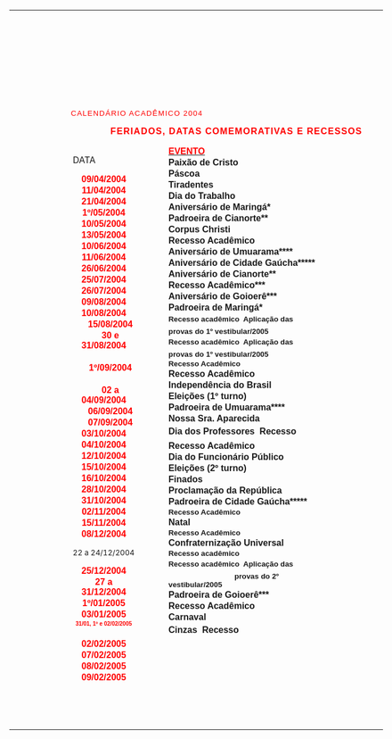 <body lang=PT-BR style='tab-interval:35.4pt'>

<div class=Section1>

<table border=0 cellspacing=0 cellpadding=0 align=left width=671
 style='width:503.2pt;border-collapse:collapse;mso-table-lspace:7.05pt;
 mso-table-rspace:7.05pt;mso-table-anchor-vertical:paragraph;mso-table-anchor-horizontal:
 margin;mso-table-left:center;mso-table-top:27.05pt;mso-padding-alt:0cm 3.5pt 0cm 3.5pt'>
 <tr style='height:78.0pt'>
  <td width=671 colspan=5 valign=top style='width:503.2pt;padding:0cm 3.5pt 0cm 3.5pt;
  height:78.0pt'>
  <p class=MsoTitle><span style='font-size:6.0pt;mso-bidi-font-size:10.0pt;
  font-family:Arial;mso-bidi-font-family:"Times New Roman";color:red;
  letter-spacing:1.0pt'><![if !supportEmptyParas]>&nbsp;<![endif]><o:p></o:p></span></p>
  <p class=MsoTitle><span style='font-size:12.0pt;mso-bidi-font-size:10.0pt;
  font-family:Arial;mso-bidi-font-family:"Times New Roman";color:red;
  letter-spacing:1.0pt'><![if !supportEmptyParas]>&nbsp;<![endif]><o:p></o:p></span></p>
  <p class=MsoTitle><span style='font-size:12.0pt;mso-bidi-font-size:10.0pt;
  font-family:Arial;mso-bidi-font-family:"Times New Roman";color:red;
  letter-spacing:1.0pt'><![if !supportEmptyParas]>&nbsp;<![endif]><o:p></o:p></span></p>
  <p class=MsoTitle><span style='font-size:12.0pt;mso-bidi-font-size:10.0pt;
  font-family:Arial;mso-bidi-font-family:"Times New Roman";color:red;
  letter-spacing:1.0pt'><![if !supportEmptyParas]>&nbsp;<![endif]><o:p></o:p></span></p>
  <p class=MsoTitle><span style='font-size:12.0pt;mso-bidi-font-size:10.0pt;
  font-family:Arial;mso-bidi-font-family:"Times New Roman";color:red;
  letter-spacing:1.0pt'><![if !supportEmptyParas]>&nbsp;<![endif]><o:p></o:p></span></p>
  <p class=MsoTitle><span style='font-size:10.0pt;font-family:Arial;mso-bidi-font-family:
  "Times New Roman";color:red;letter-spacing:1.0pt'><span style="mso-spacerun:
  yes">                     </span>CALENDÁRIO ACADÊMICO 2004 <o:p></o:p></span></p>
  <p class=MsoNormal align=center style='text-align:center;mso-element:frame;
  mso-element-frame-hspace:7.05pt;mso-element-wrap:no-wrap-beside;mso-element-anchor-vertical:
  paragraph;mso-element-anchor-horizontal:margin;mso-element-left:center;
  mso-element-top:27.05pt;mso-height-rule:exactly'><b style='mso-bidi-font-weight:
  normal'><span style='font-family:Arial;mso-bidi-font-family:"Times New Roman";
  color:red;letter-spacing:1.0pt'><span style="mso-spacerun:
  yes">                         </span>FERIADOS, DATAS COMEMORATIVAS E RECESSOS</span></b><b
  style='mso-bidi-font-weight:normal'><span style='font-size:12.0pt;mso-bidi-font-size:
  10.0pt;font-family:Arial;mso-bidi-font-family:"Times New Roman"'><o:p></o:p></span></b></p>
  </td>
 </tr>
 <tr style='height:24.0cm'>
  <td width=111 valign=top style='width:83.6pt;padding:0cm 3.5pt 0cm 3.5pt;
  height:24.0cm'>
  <p class=MsoNormal align=center style='text-align:center;mso-element:frame;
  mso-element-frame-hspace:7.05pt;mso-element-wrap:no-wrap-beside;mso-element-anchor-vertical:
  paragraph;mso-element-anchor-horizontal:margin;mso-element-left:center;
  mso-element-top:27.05pt;mso-height-rule:exactly'><![if !supportEmptyParas]>&nbsp;<![endif]><b
  style='mso-bidi-font-weight:normal'><span style='font-family:Arial;
  mso-bidi-font-family:"Times New Roman"'><o:p></o:p></span></b></p>
  </td>
  <td width=112 valign=top style='width:83.9pt;padding:0cm 3.5pt 0cm 3.5pt;
  height:24.0cm'>
  <p class=MsoSubtitle style='mso-element:frame;mso-element-frame-hspace:7.05pt;
  mso-element-wrap:no-wrap-beside;mso-element-anchor-vertical:paragraph;
  mso-element-anchor-horizontal:margin;mso-element-left:center;mso-element-top:
  27.05pt;mso-height-rule:exactly'>DATA</p>
  <p class=MsoNormal align=center style='margin-top:1.5pt;margin-right:0cm;
  margin-bottom:1.5pt;margin-left:0cm;text-align:center;mso-element:frame;
  mso-element-frame-hspace:7.05pt;mso-element-wrap:no-wrap-beside;mso-element-anchor-vertical:
  paragraph;mso-element-anchor-horizontal:margin;mso-element-left:center;
  mso-element-top:27.05pt;mso-height-rule:exactly'><b style='mso-bidi-font-weight:
  normal'><span style='font-size:12.0pt;mso-bidi-font-size:10.0pt;font-family:
  Arial;mso-bidi-font-family:"Times New Roman";color:red'>09/04/2004<o:p></o:p></span></b></p>
  <p class=MsoNormal align=center style='margin-top:1.5pt;margin-right:0cm;
  margin-bottom:1.5pt;margin-left:0cm;text-align:center;mso-element:frame;
  mso-element-frame-hspace:7.05pt;mso-element-wrap:no-wrap-beside;mso-element-anchor-vertical:
  paragraph;mso-element-anchor-horizontal:margin;mso-element-left:center;
  mso-element-top:27.05pt;mso-height-rule:exactly'><b style='mso-bidi-font-weight:
  normal'><span style='font-size:12.0pt;mso-bidi-font-size:10.0pt;font-family:
  Arial;mso-bidi-font-family:"Times New Roman";color:red'>11/04/2004<o:p></o:p></span></b></p>
  <p class=MsoNormal align=center style='margin-top:1.5pt;margin-right:0cm;
  margin-bottom:1.5pt;margin-left:0cm;text-align:center;mso-element:frame;
  mso-element-frame-hspace:7.05pt;mso-element-wrap:no-wrap-beside;mso-element-anchor-vertical:
  paragraph;mso-element-anchor-horizontal:margin;mso-element-left:center;
  mso-element-top:27.05pt;mso-height-rule:exactly'><b style='mso-bidi-font-weight:
  normal'><span style='font-size:12.0pt;mso-bidi-font-size:10.0pt;font-family:
  Arial;mso-bidi-font-family:"Times New Roman";color:red'>21/04/2004<o:p></o:p></span></b></p>
  <p class=MsoNormal align=center style='margin-top:1.5pt;margin-right:0cm;
  margin-bottom:1.5pt;margin-left:0cm;text-align:center;mso-element:frame;
  mso-element-frame-hspace:7.05pt;mso-element-wrap:no-wrap-beside;mso-element-anchor-vertical:
  paragraph;mso-element-anchor-horizontal:margin;mso-element-left:center;
  mso-element-top:27.05pt;mso-height-rule:exactly'><b style='mso-bidi-font-weight:
  normal'><span style='font-size:12.0pt;mso-bidi-font-size:10.0pt;font-family:
  Arial;mso-bidi-font-family:"Times New Roman";color:red'>1º/05/2004<o:p></o:p></span></b></p>
  <p class=MsoNormal align=center style='margin-top:1.5pt;margin-right:0cm;
  margin-bottom:1.5pt;margin-left:0cm;text-align:center;mso-element:frame;
  mso-element-frame-hspace:7.05pt;mso-element-wrap:no-wrap-beside;mso-element-anchor-vertical:
  paragraph;mso-element-anchor-horizontal:margin;mso-element-left:center;
  mso-element-top:27.05pt;mso-height-rule:exactly'><b style='mso-bidi-font-weight:
  normal'><span style='font-size:12.0pt;mso-bidi-font-size:10.0pt;font-family:
  Arial;mso-bidi-font-family:"Times New Roman";color:red'>10/05/2004<o:p></o:p></span></b></p>
  <p class=MsoNormal align=center style='margin-top:1.5pt;margin-right:0cm;
  margin-bottom:1.5pt;margin-left:0cm;text-align:center;mso-element:frame;
  mso-element-frame-hspace:7.05pt;mso-element-wrap:no-wrap-beside;mso-element-anchor-vertical:
  paragraph;mso-element-anchor-horizontal:margin;mso-element-left:center;
  mso-element-top:27.05pt;mso-height-rule:exactly'><b style='mso-bidi-font-weight:
  normal'><span style='font-size:12.0pt;mso-bidi-font-size:10.0pt;font-family:
  Arial;mso-bidi-font-family:"Times New Roman";color:red'>13/05/2004<o:p></o:p></span></b></p>
  <p class=MsoNormal align=center style='margin-top:1.5pt;margin-right:0cm;
  margin-bottom:1.5pt;margin-left:0cm;text-align:center;mso-element:frame;
  mso-element-frame-hspace:7.05pt;mso-element-wrap:no-wrap-beside;mso-element-anchor-vertical:
  paragraph;mso-element-anchor-horizontal:margin;mso-element-left:center;
  mso-element-top:27.05pt;mso-height-rule:exactly'><b style='mso-bidi-font-weight:
  normal'><span style='font-size:12.0pt;mso-bidi-font-size:10.0pt;font-family:
  Arial;mso-bidi-font-family:"Times New Roman";color:red'>10/06/2004<o:p></o:p></span></b></p>
  <p class=MsoNormal align=center style='margin-top:1.5pt;margin-right:0cm;
  margin-bottom:1.5pt;margin-left:0cm;text-align:center;mso-element:frame;
  mso-element-frame-hspace:7.05pt;mso-element-wrap:no-wrap-beside;mso-element-anchor-vertical:
  paragraph;mso-element-anchor-horizontal:margin;mso-element-left:center;
  mso-element-top:27.05pt;mso-height-rule:exactly'><b style='mso-bidi-font-weight:
  normal'><span style='font-size:12.0pt;mso-bidi-font-size:10.0pt;font-family:
  Arial;mso-bidi-font-family:"Times New Roman";color:red'>11/06/2004<o:p></o:p></span></b></p>
  <p class=MsoNormal align=center style='margin-top:1.5pt;margin-right:0cm;
  margin-bottom:1.5pt;margin-left:0cm;text-align:center;mso-element:frame;
  mso-element-frame-hspace:7.05pt;mso-element-wrap:no-wrap-beside;mso-element-anchor-vertical:
  paragraph;mso-element-anchor-horizontal:margin;mso-element-left:center;
  mso-element-top:27.05pt;mso-height-rule:exactly'><b style='mso-bidi-font-weight:
  normal'><span style='font-size:12.0pt;mso-bidi-font-size:10.0pt;font-family:
  Arial;mso-bidi-font-family:"Times New Roman";color:red'>26/06/2004<o:p></o:p></span></b></p>
  <p class=MsoNormal align=center style='margin-top:1.5pt;margin-right:0cm;
  margin-bottom:1.5pt;margin-left:0cm;text-align:center;mso-element:frame;
  mso-element-frame-hspace:7.05pt;mso-element-wrap:no-wrap-beside;mso-element-anchor-vertical:
  paragraph;mso-element-anchor-horizontal:margin;mso-element-left:center;
  mso-element-top:27.05pt;mso-height-rule:exactly'><b style='mso-bidi-font-weight:
  normal'><span style='font-size:12.0pt;mso-bidi-font-size:10.0pt;font-family:
  Arial;mso-bidi-font-family:"Times New Roman";color:red'>25/07/2004<o:p></o:p></span></b></p>
  <p class=MsoNormal align=center style='margin-top:1.5pt;margin-right:0cm;
  margin-bottom:1.5pt;margin-left:0cm;text-align:center;mso-element:frame;
  mso-element-frame-hspace:7.05pt;mso-element-wrap:no-wrap-beside;mso-element-anchor-vertical:
  paragraph;mso-element-anchor-horizontal:margin;mso-element-left:center;
  mso-element-top:27.05pt;mso-height-rule:exactly'><b style='mso-bidi-font-weight:
  normal'><span style='font-size:12.0pt;mso-bidi-font-size:10.0pt;font-family:
  Arial;mso-bidi-font-family:"Times New Roman";color:red'>26/07/2004<o:p></o:p></span></b></p>
  <p class=MsoNormal align=center style='margin-top:1.5pt;margin-right:0cm;
  margin-bottom:1.5pt;margin-left:0cm;text-align:center;mso-element:frame;
  mso-element-frame-hspace:7.05pt;mso-element-wrap:no-wrap-beside;mso-element-anchor-vertical:
  paragraph;mso-element-anchor-horizontal:margin;mso-element-left:center;
  mso-element-top:27.05pt;mso-height-rule:exactly'><b style='mso-bidi-font-weight:
  normal'><span style='font-size:12.0pt;mso-bidi-font-size:10.0pt;font-family:
  Arial;mso-bidi-font-family:"Times New Roman";color:red'>09/08/2004<o:p></o:p></span></b></p>
  <p class=MsoNormal align=center style='margin-top:1.5pt;margin-right:0cm;
  margin-bottom:1.5pt;margin-left:0cm;text-align:center;mso-element:frame;
  mso-element-frame-hspace:7.05pt;mso-element-wrap:no-wrap-beside;mso-element-anchor-vertical:
  paragraph;mso-element-anchor-horizontal:margin;mso-element-left:center;
  mso-element-top:27.05pt;mso-height-rule:exactly'><b style='mso-bidi-font-weight:
  normal'><span style='font-size:12.0pt;mso-bidi-font-size:10.0pt;font-family:
  Arial;mso-bidi-font-family:"Times New Roman";color:red'>10/08/2004<o:p></o:p></span></b></p>
  <p class=MsoNormal align=center style='margin-top:1.5pt;margin-right:0cm;
  margin-bottom:1.5pt;margin-left:0cm;text-align:center;text-indent:17.7pt;
  mso-element:frame;mso-element-frame-hspace:7.05pt;mso-element-wrap:no-wrap-beside;
  mso-element-anchor-vertical:paragraph;mso-element-anchor-horizontal:margin;
  mso-element-left:center;mso-element-top:27.05pt;mso-height-rule:exactly'><b
  style='mso-bidi-font-weight:normal'><span style='font-size:12.0pt;mso-bidi-font-size:
  10.0pt;font-family:Arial;mso-bidi-font-family:"Times New Roman";color:red'>15/08/2004<o:p></o:p></span></b></p>
  <p class=MsoNormal align=center style='margin-top:1.5pt;margin-right:0cm;
  margin-bottom:1.5pt;margin-left:0cm;text-align:center;text-indent:17.7pt;
  mso-element:frame;mso-element-frame-hspace:7.05pt;mso-element-wrap:no-wrap-beside;
  mso-element-anchor-vertical:paragraph;mso-element-anchor-horizontal:margin;
  mso-element-left:center;mso-element-top:27.05pt;mso-height-rule:exactly'><b
  style='mso-bidi-font-weight:normal'><span style='font-family:Arial;
  mso-bidi-font-family:"Times New Roman";color:red'>30 e 31/08/2004<o:p></o:p></span></b></p>
  <p class=MsoNormal align=center style='margin-top:1.5pt;margin-right:0cm;
  margin-bottom:1.5pt;margin-left:0cm;text-align:center;text-indent:17.7pt;
  mso-element:frame;mso-element-frame-hspace:7.05pt;mso-element-wrap:no-wrap-beside;
  mso-element-anchor-vertical:paragraph;mso-element-anchor-horizontal:margin;
  mso-element-left:center;mso-element-top:27.05pt;mso-height-rule:exactly'><b
  style='mso-bidi-font-weight:normal'><span style='font-family:Arial;
  mso-bidi-font-family:"Times New Roman";color:red'><![if !supportEmptyParas]>&nbsp;<![endif]><o:p></o:p></span></b></p>
  <p class=MsoNormal align=center style='margin-top:1.5pt;margin-right:0cm;
  margin-bottom:1.5pt;margin-left:0cm;text-align:center;text-indent:17.7pt;
  mso-element:frame;mso-element-frame-hspace:7.05pt;mso-element-wrap:no-wrap-beside;
  mso-element-anchor-vertical:paragraph;mso-element-anchor-horizontal:margin;
  mso-element-left:center;mso-element-top:27.05pt;mso-height-rule:exactly'><b
  style='mso-bidi-font-weight:normal'><span style='font-family:Arial;
  mso-bidi-font-family:"Times New Roman";color:red'>1º/09/2004<o:p></o:p></span></b></p>
  <p class=MsoNormal align=center style='margin-top:1.5pt;margin-right:0cm;
  margin-bottom:1.5pt;margin-left:0cm;text-align:center;text-indent:17.7pt;
  mso-element:frame;mso-element-frame-hspace:7.05pt;mso-element-wrap:no-wrap-beside;
  mso-element-anchor-vertical:paragraph;mso-element-anchor-horizontal:margin;
  mso-element-left:center;mso-element-top:27.05pt;mso-height-rule:exactly'><b
  style='mso-bidi-font-weight:normal'><span style='font-size:12.0pt;mso-bidi-font-size:
  10.0pt;font-family:Arial;mso-bidi-font-family:"Times New Roman";color:red'><![if !supportEmptyParas]>&nbsp;<![endif]><o:p></o:p></span></b></p>
  <p class=MsoNormal align=center style='margin-top:1.5pt;margin-right:0cm;
  margin-bottom:1.5pt;margin-left:0cm;text-align:center;text-indent:17.7pt;
  mso-element:frame;mso-element-frame-hspace:7.05pt;mso-element-wrap:no-wrap-beside;
  mso-element-anchor-vertical:paragraph;mso-element-anchor-horizontal:margin;
  mso-element-left:center;mso-element-top:27.05pt;mso-height-rule:exactly'><b
  style='mso-bidi-font-weight:normal'><span style='font-family:Arial;
  mso-bidi-font-family:"Times New Roman";color:red'>02 a 04/09/2004<o:p></o:p></span></b></p>
  <p class=MsoNormal align=center style='margin-top:1.5pt;margin-right:0cm;
  margin-bottom:1.5pt;margin-left:0cm;text-align:center;text-indent:17.7pt;
  mso-element:frame;mso-element-frame-hspace:7.05pt;mso-element-wrap:no-wrap-beside;
  mso-element-anchor-vertical:paragraph;mso-element-anchor-horizontal:margin;
  mso-element-left:center;mso-element-top:27.05pt;mso-height-rule:exactly'><b
  style='mso-bidi-font-weight:normal'><span style='font-size:12.0pt;mso-bidi-font-size:
  10.0pt;font-family:Arial;mso-bidi-font-family:"Times New Roman";color:red'>06/09/2004<o:p></o:p></span></b></p>
  <p class=MsoNormal align=center style='margin-top:1.5pt;margin-right:0cm;
  margin-bottom:1.5pt;margin-left:0cm;text-align:center;text-indent:17.7pt;
  mso-element:frame;mso-element-frame-hspace:7.05pt;mso-element-wrap:no-wrap-beside;
  mso-element-anchor-vertical:paragraph;mso-element-anchor-horizontal:margin;
  mso-element-left:center;mso-element-top:27.05pt;mso-height-rule:exactly'><b
  style='mso-bidi-font-weight:normal'><span style='font-size:12.0pt;mso-bidi-font-size:
  10.0pt;font-family:Arial;mso-bidi-font-family:"Times New Roman";color:red'>07/09/2004<o:p></o:p></span></b></p>
  <p class=MsoNormal align=center style='margin-top:1.5pt;margin-right:0cm;
  margin-bottom:1.5pt;margin-left:0cm;text-align:center;mso-element:frame;
  mso-element-frame-hspace:7.05pt;mso-element-wrap:no-wrap-beside;mso-element-anchor-vertical:
  paragraph;mso-element-anchor-horizontal:margin;mso-element-left:center;
  mso-element-top:27.05pt;mso-height-rule:exactly'><b style='mso-bidi-font-weight:
  normal'><span style='font-size:12.0pt;mso-bidi-font-size:10.0pt;font-family:
  Arial;mso-bidi-font-family:"Times New Roman";color:red'>03/10/2004<o:p></o:p></span></b></p>
  <p class=MsoNormal align=center style='margin-top:1.5pt;margin-right:0cm;
  margin-bottom:1.5pt;margin-left:0cm;text-align:center;mso-element:frame;
  mso-element-frame-hspace:7.05pt;mso-element-wrap:no-wrap-beside;mso-element-anchor-vertical:
  paragraph;mso-element-anchor-horizontal:margin;mso-element-left:center;
  mso-element-top:27.05pt;mso-height-rule:exactly'><b style='mso-bidi-font-weight:
  normal'><span style='font-size:12.0pt;mso-bidi-font-size:10.0pt;font-family:
  Arial;mso-bidi-font-family:"Times New Roman";color:red'>04/10/2004<o:p></o:p></span></b></p>
  <p class=MsoNormal align=center style='margin-top:1.5pt;margin-right:0cm;
  margin-bottom:1.5pt;margin-left:0cm;text-align:center;mso-element:frame;
  mso-element-frame-hspace:7.05pt;mso-element-wrap:no-wrap-beside;mso-element-anchor-vertical:
  paragraph;mso-element-anchor-horizontal:margin;mso-element-left:center;
  mso-element-top:27.05pt;mso-height-rule:exactly'><b style='mso-bidi-font-weight:
  normal'><span style='font-size:12.0pt;mso-bidi-font-size:10.0pt;font-family:
  Arial;mso-bidi-font-family:"Times New Roman";color:red'>12/10/2004<o:p></o:p></span></b></p>
  <p class=MsoNormal align=center style='margin-top:1.5pt;margin-right:0cm;
  margin-bottom:1.5pt;margin-left:0cm;text-align:center;mso-element:frame;
  mso-element-frame-hspace:7.05pt;mso-element-wrap:no-wrap-beside;mso-element-anchor-vertical:
  paragraph;mso-element-anchor-horizontal:margin;mso-element-left:center;
  mso-element-top:27.05pt;mso-height-rule:exactly'><b style='mso-bidi-font-weight:
  normal'><span style='font-size:12.0pt;mso-bidi-font-size:10.0pt;font-family:
  Arial;mso-bidi-font-family:"Times New Roman";color:red'>15/10/2004<o:p></o:p></span></b></p>
  <p class=MsoNormal align=center style='margin-top:1.5pt;margin-right:0cm;
  margin-bottom:1.5pt;margin-left:0cm;text-align:center;mso-element:frame;
  mso-element-frame-hspace:7.05pt;mso-element-wrap:no-wrap-beside;mso-element-anchor-vertical:
  paragraph;mso-element-anchor-horizontal:margin;mso-element-left:center;
  mso-element-top:27.05pt;mso-height-rule:exactly'><b style='mso-bidi-font-weight:
  normal'><span style='font-size:12.0pt;mso-bidi-font-size:10.0pt;font-family:
  Arial;mso-bidi-font-family:"Times New Roman";color:red'>16/10/2004<o:p></o:p></span></b></p>
  <p class=MsoNormal align=center style='margin-top:1.5pt;margin-right:0cm;
  margin-bottom:1.5pt;margin-left:0cm;text-align:center;mso-element:frame;
  mso-element-frame-hspace:7.05pt;mso-element-wrap:no-wrap-beside;mso-element-anchor-vertical:
  paragraph;mso-element-anchor-horizontal:margin;mso-element-left:center;
  mso-element-top:27.05pt;mso-height-rule:exactly'><b style='mso-bidi-font-weight:
  normal'><span style='font-size:12.0pt;mso-bidi-font-size:10.0pt;font-family:
  Arial;mso-bidi-font-family:"Times New Roman";color:red'>28/10/2004<o:p></o:p></span></b></p>
  <p class=MsoNormal align=center style='margin-top:1.5pt;margin-right:0cm;
  margin-bottom:1.5pt;margin-left:0cm;text-align:center;mso-element:frame;
  mso-element-frame-hspace:7.05pt;mso-element-wrap:no-wrap-beside;mso-element-anchor-vertical:
  paragraph;mso-element-anchor-horizontal:margin;mso-element-left:center;
  mso-element-top:27.05pt;mso-height-rule:exactly'><b style='mso-bidi-font-weight:
  normal'><span style='font-size:12.0pt;mso-bidi-font-size:10.0pt;font-family:
  Arial;mso-bidi-font-family:"Times New Roman";color:red'>31/10/2004<o:p></o:p></span></b></p>
  <p class=MsoNormal align=center style='margin-top:1.5pt;margin-right:0cm;
  margin-bottom:1.5pt;margin-left:0cm;text-align:center;mso-element:frame;
  mso-element-frame-hspace:7.05pt;mso-element-wrap:no-wrap-beside;mso-element-anchor-vertical:
  paragraph;mso-element-anchor-horizontal:margin;mso-element-left:center;
  mso-element-top:27.05pt;mso-height-rule:exactly'><b style='mso-bidi-font-weight:
  normal'><span style='font-size:12.0pt;mso-bidi-font-size:10.0pt;font-family:
  Arial;mso-bidi-font-family:"Times New Roman";color:red'>02/11/2004<o:p></o:p></span></b></p>
  <p class=MsoNormal align=center style='margin-top:1.5pt;margin-right:0cm;
  margin-bottom:1.5pt;margin-left:0cm;text-align:center;mso-element:frame;
  mso-element-frame-hspace:7.05pt;mso-element-wrap:no-wrap-beside;mso-element-anchor-vertical:
  paragraph;mso-element-anchor-horizontal:margin;mso-element-left:center;
  mso-element-top:27.05pt;mso-height-rule:exactly'><b style='mso-bidi-font-weight:
  normal'><span style='font-size:12.0pt;mso-bidi-font-size:10.0pt;font-family:
  Arial;mso-bidi-font-family:"Times New Roman";color:red'>15/11/2004<o:p></o:p></span></b></p>
  <p class=MsoNormal align=center style='margin-top:1.5pt;margin-right:0cm;
  margin-bottom:1.5pt;margin-left:0cm;text-align:center;mso-element:frame;
  mso-element-frame-hspace:7.05pt;mso-element-wrap:no-wrap-beside;mso-element-anchor-vertical:
  paragraph;mso-element-anchor-horizontal:margin;mso-element-left:center;
  mso-element-top:27.05pt;mso-height-rule:exactly'><b style='mso-bidi-font-weight:
  normal'><span style='font-size:12.0pt;mso-bidi-font-size:10.0pt;font-family:
  Arial;mso-bidi-font-family:"Times New Roman";color:red'>08/12/2004<o:p></o:p></span></b></p>
  <p class=MsoBodyText style='mso-element:frame;mso-element-frame-hspace:7.05pt;
  mso-element-wrap:no-wrap-beside;mso-element-anchor-vertical:paragraph;
  mso-element-anchor-horizontal:margin;mso-element-left:center;mso-element-top:
  27.05pt;mso-height-rule:exactly'><span style='font-size:10.0pt'>22 a
  24/12/2004<o:p></o:p></span></p>
  <p class=MsoNormal align=center style='margin-top:1.5pt;margin-right:0cm;
  margin-bottom:1.5pt;margin-left:0cm;text-align:center;mso-element:frame;
  mso-element-frame-hspace:7.05pt;mso-element-wrap:no-wrap-beside;mso-element-anchor-vertical:
  paragraph;mso-element-anchor-horizontal:margin;mso-element-left:center;
  mso-element-top:27.05pt;mso-height-rule:exactly'><b style='mso-bidi-font-weight:
  normal'><span style='font-size:12.0pt;mso-bidi-font-size:10.0pt;font-family:
  Arial;mso-bidi-font-family:"Times New Roman";color:red'>25/12/2004<o:p></o:p></span></b></p>
  <p class=MsoNormal align=center style='margin-top:1.5pt;margin-right:0cm;
  margin-bottom:1.5pt;margin-left:0cm;text-align:center;mso-element:frame;
  mso-element-frame-hspace:7.05pt;mso-element-wrap:no-wrap-beside;mso-element-anchor-vertical:
  paragraph;mso-element-anchor-horizontal:margin;mso-element-left:center;
  mso-element-top:27.05pt;mso-height-rule:exactly'><b style='mso-bidi-font-weight:
  normal'><span style='font-family:Arial;mso-bidi-font-family:"Times New Roman";
  color:red'>27 a 31/12/2004<o:p></o:p></span></b></p>
  <p class=MsoNormal align=center style='margin-top:1.5pt;margin-right:0cm;
  margin-bottom:1.5pt;margin-left:0cm;text-align:center;mso-element:frame;
  mso-element-frame-hspace:7.05pt;mso-element-wrap:no-wrap-beside;mso-element-anchor-vertical:
  paragraph;mso-element-anchor-horizontal:margin;mso-element-left:center;
  mso-element-top:27.05pt;mso-height-rule:exactly'><b style='mso-bidi-font-weight:
  normal'><span style='font-size:12.0pt;mso-bidi-font-size:10.0pt;font-family:
  Arial;mso-bidi-font-family:"Times New Roman";color:red'>1º/01/2005<o:p></o:p></span></b></p>
  <p class=MsoNormal align=center style='margin-top:1.5pt;margin-right:0cm;
  margin-bottom:1.5pt;margin-left:0cm;text-align:center;mso-element:frame;
  mso-element-frame-hspace:7.05pt;mso-element-wrap:no-wrap-beside;mso-element-anchor-vertical:
  paragraph;mso-element-anchor-horizontal:margin;mso-element-left:center;
  mso-element-top:27.05pt;mso-height-rule:exactly'><b style='mso-bidi-font-weight:
  normal'><span style='font-size:12.0pt;mso-bidi-font-size:10.0pt;font-family:
  Arial;mso-bidi-font-family:"Times New Roman";color:red'>03/01/2005<o:p></o:p></span></b></p>
  <p class=MsoNormal align=center style='margin-top:1.5pt;margin-right:0cm;
  margin-bottom:1.5pt;margin-left:0cm;text-align:center;mso-element:frame;
  mso-element-frame-hspace:7.05pt;mso-element-wrap:no-wrap-beside;mso-element-anchor-vertical:
  paragraph;mso-element-anchor-horizontal:margin;mso-element-left:center;
  mso-element-top:27.05pt;mso-height-rule:exactly'><b style='mso-bidi-font-weight:
  normal'><span style='font-size:7.5pt;mso-bidi-font-size:10.0pt;font-family:
  Arial;mso-bidi-font-family:"Times New Roman";color:red'>31/01, 1º e
  02/02/2005<o:p></o:p></span></b></p>
  <p class=MsoNormal align=center style='margin-top:1.5pt;margin-right:0cm;
  margin-bottom:1.5pt;margin-left:0cm;text-align:center;mso-element:frame;
  mso-element-frame-hspace:7.05pt;mso-element-wrap:no-wrap-beside;mso-element-anchor-vertical:
  paragraph;mso-element-anchor-horizontal:margin;mso-element-left:center;
  mso-element-top:27.05pt;mso-height-rule:exactly'><b style='mso-bidi-font-weight:
  normal'><span style='font-size:12.0pt;mso-bidi-font-size:10.0pt;font-family:
  Arial;mso-bidi-font-family:"Times New Roman";color:red'><![if !supportEmptyParas]>&nbsp;<![endif]><o:p></o:p></span></b></p>
  <p class=MsoNormal align=center style='margin-top:1.5pt;margin-right:0cm;
  margin-bottom:1.5pt;margin-left:0cm;text-align:center;mso-element:frame;
  mso-element-frame-hspace:7.05pt;mso-element-wrap:no-wrap-beside;mso-element-anchor-vertical:
  paragraph;mso-element-anchor-horizontal:margin;mso-element-left:center;
  mso-element-top:27.05pt;mso-height-rule:exactly'><b style='mso-bidi-font-weight:
  normal'><span style='font-size:12.0pt;mso-bidi-font-size:10.0pt;font-family:
  Arial;mso-bidi-font-family:"Times New Roman";color:red'>02/02/2005<o:p></o:p></span></b></p>
  <p class=MsoNormal align=center style='margin-top:1.5pt;margin-right:0cm;
  margin-bottom:1.5pt;margin-left:0cm;text-align:center;mso-element:frame;
  mso-element-frame-hspace:7.05pt;mso-element-wrap:no-wrap-beside;mso-element-anchor-vertical:
  paragraph;mso-element-anchor-horizontal:margin;mso-element-left:center;
  mso-element-top:27.05pt;mso-height-rule:exactly'><b style='mso-bidi-font-weight:
  normal'><span style='font-size:12.0pt;mso-bidi-font-size:10.0pt;font-family:
  Arial;mso-bidi-font-family:"Times New Roman";color:red'>07/02/2005<o:p></o:p></span></b></p>
  <p class=MsoNormal align=center style='margin-top:1.5pt;margin-right:0cm;
  margin-bottom:1.5pt;margin-left:0cm;text-align:center;mso-element:frame;
  mso-element-frame-hspace:7.05pt;mso-element-wrap:no-wrap-beside;mso-element-anchor-vertical:
  paragraph;mso-element-anchor-horizontal:margin;mso-element-left:center;
  mso-element-top:27.05pt;mso-height-rule:exactly'><b style='mso-bidi-font-weight:
  normal'><span style='font-size:12.0pt;mso-bidi-font-size:10.0pt;font-family:
  Arial;mso-bidi-font-family:"Times New Roman";color:red'>08/02/2005<o:p></o:p></span></b></p>
  <p class=MsoNormal align=center style='margin-top:1.5pt;margin-right:0cm;
  margin-bottom:1.5pt;margin-left:0cm;text-align:center;mso-element:frame;
  mso-element-frame-hspace:7.05pt;mso-element-wrap:no-wrap-beside;mso-element-anchor-vertical:
  paragraph;mso-element-anchor-horizontal:margin;mso-element-left:center;
  mso-element-top:27.05pt;mso-height-rule:exactly'><b style='mso-bidi-font-weight:
  normal'><span style='font-size:12.0pt;mso-bidi-font-size:10.0pt;font-family:
  Arial;mso-bidi-font-family:"Times New Roman";color:red'>09/02/2005<o:p></o:p></span></b></p>
  <p class=MsoNormal align=center style='margin-top:1.5pt;margin-right:0cm;
  margin-bottom:1.5pt;margin-left:0cm;text-align:center;mso-element:frame;
  mso-element-frame-hspace:7.05pt;mso-element-wrap:no-wrap-beside;mso-element-anchor-vertical:
  paragraph;mso-element-anchor-horizontal:margin;mso-element-left:center;
  mso-element-top:27.05pt;mso-height-rule:exactly'><b style='mso-bidi-font-weight:
  normal'><span style='font-size:12.0pt;mso-bidi-font-size:10.0pt;font-family:
  Arial;mso-bidi-font-family:"Times New Roman";color:red'><![if !supportEmptyParas]>&nbsp;<![endif]><o:p></o:p></span></b></p>
  <p class=MsoNormal align=center style='margin-top:1.5pt;margin-right:0cm;
  margin-bottom:1.5pt;margin-left:0cm;text-align:center;mso-element:frame;
  mso-element-frame-hspace:7.05pt;mso-element-wrap:no-wrap-beside;mso-element-anchor-vertical:
  paragraph;mso-element-anchor-horizontal:margin;mso-element-left:center;
  mso-element-top:27.05pt;mso-height-rule:exactly'><b style='mso-bidi-font-weight:
  normal'><span style='font-size:12.0pt;mso-bidi-font-size:10.0pt;font-family:
  Arial;mso-bidi-font-family:"Times New Roman";color:red'><![if !supportEmptyParas]>&nbsp;<![endif]><o:p></o:p></span></b></p>
  <p class=MsoNormal align=center style='margin-top:1.5pt;margin-right:0cm;
  margin-bottom:1.5pt;margin-left:0cm;text-align:center;mso-element:frame;
  mso-element-frame-hspace:7.05pt;mso-element-wrap:no-wrap-beside;mso-element-anchor-vertical:
  paragraph;mso-element-anchor-horizontal:margin;mso-element-left:center;
  mso-element-top:27.05pt;mso-height-rule:exactly'><b style='mso-bidi-font-weight:
  normal'><span style='font-size:12.0pt;mso-bidi-font-size:10.0pt;font-family:
  Arial;mso-bidi-font-family:"Times New Roman";color:red'><![if !supportEmptyParas]>&nbsp;<![endif]><o:p></o:p></span></b></p>
  <p class=MsoNormal align=center style='margin-top:1.5pt;margin-right:0cm;
  margin-bottom:1.5pt;margin-left:0cm;text-align:center;mso-element:frame;
  mso-element-frame-hspace:7.05pt;mso-element-wrap:no-wrap-beside;mso-element-anchor-vertical:
  paragraph;mso-element-anchor-horizontal:margin;mso-element-left:center;
  mso-element-top:27.05pt;mso-height-rule:exactly'><![if !supportEmptyParas]>&nbsp;<![endif]><b
  style='mso-bidi-font-weight:normal'><span style='font-size:12.0pt;mso-bidi-font-size:
  10.0pt;font-family:Arial;mso-bidi-font-family:"Times New Roman";color:red'><o:p></o:p></span></b></p>
  </td>
  <td width=47 valign=top style='width:34.9pt;padding:0cm 3.5pt 0cm 3.5pt;
  height:24.0cm'>
  <p class=MsoNormal align=center style='text-align:center;mso-element:frame;
  mso-element-frame-hspace:7.05pt;mso-element-wrap:no-wrap-beside;mso-element-anchor-vertical:
  paragraph;mso-element-anchor-horizontal:margin;mso-element-left:center;
  mso-element-top:27.05pt;mso-height-rule:exactly'><b style='mso-bidi-font-weight:
  normal'><span style='font-family:Arial;mso-bidi-font-family:"Times New Roman"'><![if !supportEmptyParas]>&nbsp;<![endif]><o:p></o:p></span></b></p>
  <p class=MsoNormal align=center style='text-align:center;mso-element:frame;
  mso-element-frame-hspace:7.05pt;mso-element-wrap:no-wrap-beside;mso-element-anchor-vertical:
  paragraph;mso-element-anchor-horizontal:margin;mso-element-left:center;
  mso-element-top:27.05pt;mso-height-rule:exactly'><b style='mso-bidi-font-weight:
  normal'><span style='font-family:Arial;mso-bidi-font-family:"Times New Roman"'><![if !supportEmptyParas]>&nbsp;<![endif]><o:p></o:p></span></b></p>
  <p class=MsoNormal align=center style='text-align:center;mso-element:frame;
  mso-element-frame-hspace:7.05pt;mso-element-wrap:no-wrap-beside;mso-element-anchor-vertical:
  paragraph;mso-element-anchor-horizontal:margin;mso-element-left:center;
  mso-element-top:27.05pt;mso-height-rule:exactly'><![if !supportEmptyParas]>&nbsp;<![endif]><b
  style='mso-bidi-font-weight:normal'><span style='font-family:Arial;
  mso-bidi-font-family:"Times New Roman"'><o:p></o:p></span></b></p>
  </td>
  <td width=308 valign=top style='width:230.75pt;padding:0cm 3.5pt 0cm 3.5pt;
  height:24.0cm'>
  <p class=MsoHeader style='margin-top:1.5pt;margin-right:0cm;margin-bottom:
  1.5pt;margin-left:0cm;tab-stops:35.4pt;mso-element:frame;mso-element-frame-hspace:
  7.05pt;mso-element-wrap:no-wrap-beside;mso-element-anchor-vertical:paragraph;
  mso-element-anchor-horizontal:margin;mso-element-left:center;mso-element-top:
  27.05pt;mso-height-rule:exactly'><b style='mso-bidi-font-weight:normal'><u><span
  style='font-family:Arial;mso-bidi-font-family:"Times New Roman";color:red'>EVENTO<o:p></o:p></span></u></b></p>
  <p class=MsoHeader style='margin-top:1.5pt;margin-right:0cm;margin-bottom:
  1.5pt;margin-left:0cm;tab-stops:35.4pt;mso-element:frame;mso-element-frame-hspace:
  7.05pt;mso-element-wrap:no-wrap-beside;mso-element-anchor-vertical:paragraph;
  mso-element-anchor-horizontal:margin;mso-element-left:center;mso-element-top:
  27.05pt;mso-height-rule:exactly'><b style='mso-bidi-font-weight:normal'><span
  style='font-family:Arial;mso-bidi-font-family:"Times New Roman"'>Paixão de
  Cristo<o:p></o:p></span></b></p>
  <p class=MsoHeader style='margin-top:1.5pt;margin-right:0cm;margin-bottom:
  1.5pt;margin-left:0cm;tab-stops:35.4pt;mso-element:frame;mso-element-frame-hspace:
  7.05pt;mso-element-wrap:no-wrap-beside;mso-element-anchor-vertical:paragraph;
  mso-element-anchor-horizontal:margin;mso-element-left:center;mso-element-top:
  27.05pt;mso-height-rule:exactly'><b style='mso-bidi-font-weight:normal'><span
  style='font-family:Arial;mso-bidi-font-family:"Times New Roman"'>Páscoa<o:p></o:p></span></b></p>
  <p class=MsoHeader style='margin-top:1.5pt;margin-right:0cm;margin-bottom:
  1.5pt;margin-left:0cm;tab-stops:35.4pt;mso-element:frame;mso-element-frame-hspace:
  7.05pt;mso-element-wrap:no-wrap-beside;mso-element-anchor-vertical:paragraph;
  mso-element-anchor-horizontal:margin;mso-element-left:center;mso-element-top:
  27.05pt;mso-height-rule:exactly'><b style='mso-bidi-font-weight:normal'><span
  style='font-family:Arial;mso-bidi-font-family:"Times New Roman"'>Tiradentes<o:p></o:p></span></b></p>
  <p class=MsoHeader style='margin-top:1.5pt;margin-right:0cm;margin-bottom:
  1.5pt;margin-left:0cm;tab-stops:35.4pt;mso-element:frame;mso-element-frame-hspace:
  7.05pt;mso-element-wrap:no-wrap-beside;mso-element-anchor-vertical:paragraph;
  mso-element-anchor-horizontal:margin;mso-element-left:center;mso-element-top:
  27.05pt;mso-height-rule:exactly'><b style='mso-bidi-font-weight:normal'><span
  style='font-family:Arial;mso-bidi-font-family:"Times New Roman"'>Dia do
  Trabalho<o:p></o:p></span></b></p>
  <p class=MsoHeader style='margin-top:1.5pt;margin-right:0cm;margin-bottom:
  1.5pt;margin-left:0cm;tab-stops:35.4pt;mso-element:frame;mso-element-frame-hspace:
  7.05pt;mso-element-wrap:no-wrap-beside;mso-element-anchor-vertical:paragraph;
  mso-element-anchor-horizontal:margin;mso-element-left:center;mso-element-top:
  27.05pt;mso-height-rule:exactly'><b style='mso-bidi-font-weight:normal'><span
  style='font-family:Arial;mso-bidi-font-family:"Times New Roman"'>Aniversário
  de Maringá*<o:p></o:p></span></b></p>
  <p class=MsoHeader style='margin-top:1.5pt;margin-right:0cm;margin-bottom:
  1.5pt;margin-left:0cm;tab-stops:35.4pt;mso-element:frame;mso-element-frame-hspace:
  7.05pt;mso-element-wrap:no-wrap-beside;mso-element-anchor-vertical:paragraph;
  mso-element-anchor-horizontal:margin;mso-element-left:center;mso-element-top:
  27.05pt;mso-height-rule:exactly'><b style='mso-bidi-font-weight:normal'><span
  style='font-family:Arial;mso-bidi-font-family:"Times New Roman"'>Padroeira de
  Cianorte**<o:p></o:p></span></b></p>
  <p class=MsoHeader style='margin-top:1.5pt;margin-right:0cm;margin-bottom:
  1.5pt;margin-left:0cm;tab-stops:35.4pt;mso-element:frame;mso-element-frame-hspace:
  7.05pt;mso-element-wrap:no-wrap-beside;mso-element-anchor-vertical:paragraph;
  mso-element-anchor-horizontal:margin;mso-element-left:center;mso-element-top:
  27.05pt;mso-height-rule:exactly'><b style='mso-bidi-font-weight:normal'><span
  style='font-family:Arial;mso-bidi-font-family:"Times New Roman"'>Corpus
  Christi<o:p></o:p></span></b></p>
  <p class=MsoHeader style='margin-top:1.5pt;margin-right:0cm;margin-bottom:
  1.5pt;margin-left:0cm;tab-stops:35.4pt;mso-element:frame;mso-element-frame-hspace:
  7.05pt;mso-element-wrap:no-wrap-beside;mso-element-anchor-vertical:paragraph;
  mso-element-anchor-horizontal:margin;mso-element-left:center;mso-element-top:
  27.05pt;mso-height-rule:exactly'><b style='mso-bidi-font-weight:normal'><span
  style='font-family:Arial;mso-bidi-font-family:"Times New Roman"'>Recesso
  Acadêmico<o:p></o:p></span></b></p>
  <p class=MsoHeader style='margin-top:1.5pt;margin-right:0cm;margin-bottom:
  1.5pt;margin-left:0cm;tab-stops:35.4pt;mso-element:frame;mso-element-frame-hspace:
  7.05pt;mso-element-wrap:no-wrap-beside;mso-element-anchor-vertical:paragraph;
  mso-element-anchor-horizontal:margin;mso-element-left:center;mso-element-top:
  27.05pt;mso-height-rule:exactly'><b style='mso-bidi-font-weight:normal'><span
  style='font-family:Arial;mso-bidi-font-family:"Times New Roman"'>Aniversário
  de Umuarama****<o:p></o:p></span></b></p>
  <p class=MsoHeader style='margin-top:1.5pt;margin-right:0cm;margin-bottom:
  1.5pt;margin-left:0cm;tab-stops:35.4pt;mso-element:frame;mso-element-frame-hspace:
  7.05pt;mso-element-wrap:no-wrap-beside;mso-element-anchor-vertical:paragraph;
  mso-element-anchor-horizontal:margin;mso-element-left:center;mso-element-top:
  27.05pt;mso-height-rule:exactly'><b style='mso-bidi-font-weight:normal'><span
  style='font-family:Arial;mso-bidi-font-family:"Times New Roman"'>Aniversário
  de Cidade Gaúcha*****<o:p></o:p></span></b></p>
  <p class=MsoHeader style='margin-top:1.5pt;margin-right:0cm;margin-bottom:
  1.5pt;margin-left:0cm;tab-stops:35.4pt;mso-element:frame;mso-element-frame-hspace:
  7.05pt;mso-element-wrap:no-wrap-beside;mso-element-anchor-vertical:paragraph;
  mso-element-anchor-horizontal:margin;mso-element-left:center;mso-element-top:
  27.05pt;mso-height-rule:exactly'><b style='mso-bidi-font-weight:normal'><span
  style='font-family:Arial;mso-bidi-font-family:"Times New Roman"'>Aniversário
  de Cianorte**<o:p></o:p></span></b></p>
  <p class=MsoHeader style='margin-top:1.5pt;margin-right:0cm;margin-bottom:
  1.5pt;margin-left:0cm;tab-stops:35.4pt;mso-element:frame;mso-element-frame-hspace:
  7.05pt;mso-element-wrap:no-wrap-beside;mso-element-anchor-vertical:paragraph;
  mso-element-anchor-horizontal:margin;mso-element-left:center;mso-element-top:
  27.05pt;mso-height-rule:exactly'><b style='mso-bidi-font-weight:normal'><span
  style='font-family:Arial;mso-bidi-font-family:"Times New Roman"'>Recesso
  Acadêmico***<o:p></o:p></span></b></p>
  <p class=MsoHeader style='margin-top:1.5pt;margin-right:0cm;margin-bottom:
  1.5pt;margin-left:0cm;tab-stops:35.4pt;mso-element:frame;mso-element-frame-hspace:
  7.05pt;mso-element-wrap:no-wrap-beside;mso-element-anchor-vertical:paragraph;
  mso-element-anchor-horizontal:margin;mso-element-left:center;mso-element-top:
  27.05pt;mso-height-rule:exactly'><b style='mso-bidi-font-weight:normal'><span
  style='font-family:Arial;mso-bidi-font-family:"Times New Roman"'>Aniversário
  de Goioerê***<o:p></o:p></span></b></p>
  <p class=MsoHeader style='margin-top:1.5pt;margin-right:0cm;margin-bottom:
  1.5pt;margin-left:0cm;tab-stops:35.4pt;mso-element:frame;mso-element-frame-hspace:
  7.05pt;mso-element-wrap:no-wrap-beside;mso-element-anchor-vertical:paragraph;
  mso-element-anchor-horizontal:margin;mso-element-left:center;mso-element-top:
  27.05pt;mso-height-rule:exactly'><b style='mso-bidi-font-weight:normal'><span
  style='font-family:Arial;mso-bidi-font-family:"Times New Roman"'>Padroeira de
  Maringá*<o:p></o:p></span></b></p>
  <p class=MsoHeader style='margin-top:1.5pt;margin-right:0cm;margin-bottom:
  1.5pt;margin-left:0cm;tab-stops:35.4pt;mso-element:frame;mso-element-frame-hspace:
  7.05pt;mso-element-wrap:no-wrap-beside;mso-element-anchor-vertical:paragraph;
  mso-element-anchor-horizontal:margin;mso-element-left:center;mso-element-top:
  27.05pt;mso-height-rule:exactly'><b style='mso-bidi-font-weight:normal'><span
  style='font-size:10.0pt;font-family:Arial;mso-bidi-font-family:"Times New Roman"'>Recesso
  acadêmico  Aplicação das <o:p></o:p></span></b></p>
  <p class=MsoHeader style='margin-top:1.5pt;margin-right:0cm;margin-bottom:
  1.5pt;margin-left:0cm;tab-stops:35.4pt;mso-element:frame;mso-element-frame-hspace:
  7.05pt;mso-element-wrap:no-wrap-beside;mso-element-anchor-vertical:paragraph;
  mso-element-anchor-horizontal:margin;mso-element-left:center;mso-element-top:
  27.05pt;mso-height-rule:exactly'><b style='mso-bidi-font-weight:normal'><span
  style='font-size:10.0pt;font-family:Arial;mso-bidi-font-family:"Times New Roman"'>provas
  do 1º vestibular/2005<o:p></o:p></span></b></p>
  <p class=MsoHeader style='margin-top:1.5pt;margin-right:0cm;margin-bottom:
  1.5pt;margin-left:0cm;tab-stops:35.4pt;mso-element:frame;mso-element-frame-hspace:
  7.05pt;mso-element-wrap:no-wrap-beside;mso-element-anchor-vertical:paragraph;
  mso-element-anchor-horizontal:margin;mso-element-left:center;mso-element-top:
  27.05pt;mso-height-rule:exactly'><b style='mso-bidi-font-weight:normal'><span
  style='font-size:10.0pt;font-family:Arial;mso-bidi-font-family:"Times New Roman"'>Recesso
  acadêmico  Aplicação das <o:p></o:p></span></b></p>
  <p class=MsoHeader style='margin-top:1.5pt;margin-right:0cm;margin-bottom:
  1.5pt;margin-left:0cm;tab-stops:35.4pt;mso-element:frame;mso-element-frame-hspace:
  7.05pt;mso-element-wrap:no-wrap-beside;mso-element-anchor-vertical:paragraph;
  mso-element-anchor-horizontal:margin;mso-element-left:center;mso-element-top:
  27.05pt;mso-height-rule:exactly'><b style='mso-bidi-font-weight:normal'><span
  style='font-size:10.0pt;font-family:Arial;mso-bidi-font-family:"Times New Roman"'>provas
  do 1º vestibular/2005<o:p></o:p></span></b></p>
  <p class=MsoHeader style='margin-top:1.5pt;margin-right:0cm;margin-bottom:
  1.5pt;margin-left:0cm;tab-stops:35.4pt;mso-element:frame;mso-element-frame-hspace:
  7.05pt;mso-element-wrap:no-wrap-beside;mso-element-anchor-vertical:paragraph;
  mso-element-anchor-horizontal:margin;mso-element-left:center;mso-element-top:
  27.05pt;mso-height-rule:exactly'><b style='mso-bidi-font-weight:normal'><span
  style='font-size:10.0pt;font-family:Arial;mso-bidi-font-family:"Times New Roman"'>Recesso
  Acadêmico<o:p></o:p></span></b></p>
  <p class=MsoHeader style='margin-top:1.5pt;margin-right:0cm;margin-bottom:
  1.5pt;margin-left:0cm;tab-stops:35.4pt;mso-element:frame;mso-element-frame-hspace:
  7.05pt;mso-element-wrap:no-wrap-beside;mso-element-anchor-vertical:paragraph;
  mso-element-anchor-horizontal:margin;mso-element-left:center;mso-element-top:
  27.05pt;mso-height-rule:exactly'><b style='mso-bidi-font-weight:normal'><span
  style='font-family:Arial;mso-bidi-font-family:"Times New Roman"'>Recesso
  Acadêmico<o:p></o:p></span></b></p>
  <p class=MsoHeader style='margin-top:1.5pt;margin-right:0cm;margin-bottom:
  1.5pt;margin-left:0cm;tab-stops:35.4pt;mso-element:frame;mso-element-frame-hspace:
  7.05pt;mso-element-wrap:no-wrap-beside;mso-element-anchor-vertical:paragraph;
  mso-element-anchor-horizontal:margin;mso-element-left:center;mso-element-top:
  27.05pt;mso-height-rule:exactly'><b style='mso-bidi-font-weight:normal'><span
  style='font-family:Arial;mso-bidi-font-family:"Times New Roman"'>Independência
  do Brasil<o:p></o:p></span></b></p>
  <p class=MsoHeader style='margin-top:1.5pt;margin-right:0cm;margin-bottom:
  1.5pt;margin-left:0cm;tab-stops:35.4pt;mso-element:frame;mso-element-frame-hspace:
  7.05pt;mso-element-wrap:no-wrap-beside;mso-element-anchor-vertical:paragraph;
  mso-element-anchor-horizontal:margin;mso-element-left:center;mso-element-top:
  27.05pt;mso-height-rule:exactly'><b style='mso-bidi-font-weight:normal'><span
  style='font-family:Arial;mso-bidi-font-family:"Times New Roman"'>Eleições (1º
  turno)<o:p></o:p></span></b></p>
  <p class=MsoHeader style='margin-top:1.5pt;margin-right:0cm;margin-bottom:
  1.5pt;margin-left:0cm;tab-stops:35.4pt;mso-element:frame;mso-element-frame-hspace:
  7.05pt;mso-element-wrap:no-wrap-beside;mso-element-anchor-vertical:paragraph;
  mso-element-anchor-horizontal:margin;mso-element-left:center;mso-element-top:
  27.05pt;mso-height-rule:exactly'><b style='mso-bidi-font-weight:normal'><span
  style='font-family:Arial;mso-bidi-font-family:"Times New Roman"'>Padroeira de
  Umuarama****<o:p></o:p></span></b></p>
  <p class=MsoHeader style='margin-top:1.5pt;margin-right:0cm;margin-bottom:
  1.5pt;margin-left:0cm;tab-stops:35.4pt;mso-element:frame;mso-element-frame-hspace:
  7.05pt;mso-element-wrap:no-wrap-beside;mso-element-anchor-vertical:paragraph;
  mso-element-anchor-horizontal:margin;mso-element-left:center;mso-element-top:
  27.05pt;mso-height-rule:exactly'><b style='mso-bidi-font-weight:normal'><span
  style='font-family:Arial;mso-bidi-font-family:"Times New Roman"'>Nossa Sra.
  Aparecida</span></b><span style='font-family:Arial;mso-bidi-font-family:"Times New Roman"'>
  <o:p></o:p></span></p>
  <p class=MsoHeader style='margin-top:1.5pt;margin-right:0cm;margin-bottom:
  1.5pt;margin-left:0cm;tab-stops:35.4pt;mso-element:frame;mso-element-frame-hspace:
  7.05pt;mso-element-wrap:no-wrap-beside;mso-element-anchor-vertical:paragraph;
  mso-element-anchor-horizontal:margin;mso-element-left:center;mso-element-top:
  27.05pt;mso-height-rule:exactly'><b style='mso-bidi-font-weight:normal'><span
  style='font-family:Arial;mso-bidi-font-family:"Times New Roman"'>Dia dos
  Professores  Recesso<o:p></o:p></span></b></p>
  <p class=MsoHeader style='margin-top:1.5pt;margin-right:0cm;margin-bottom:
  1.5pt;margin-left:0cm;tab-stops:35.4pt;mso-element:frame;mso-element-frame-hspace:
  7.05pt;mso-element-wrap:no-wrap-beside;mso-element-anchor-vertical:paragraph;
  mso-element-anchor-horizontal:margin;mso-element-left:center;mso-element-top:
  27.05pt;mso-height-rule:exactly'><b style='mso-bidi-font-weight:normal'><span
  style='font-family:Arial;mso-bidi-font-family:"Times New Roman"'>Recesso
  Acadêmico<o:p></o:p></span></b></p>
  <p class=MsoHeader style='margin-top:1.5pt;margin-right:0cm;margin-bottom:
  1.5pt;margin-left:0cm;tab-stops:35.4pt;mso-element:frame;mso-element-frame-hspace:
  7.05pt;mso-element-wrap:no-wrap-beside;mso-element-anchor-vertical:paragraph;
  mso-element-anchor-horizontal:margin;mso-element-left:center;mso-element-top:
  27.05pt;mso-height-rule:exactly'><b style='mso-bidi-font-weight:normal'><span
  style='font-family:Arial;mso-bidi-font-family:"Times New Roman"'>Dia do
  Funcionário Público<o:p></o:p></span></b></p>
  <p class=MsoHeader style='margin-top:1.5pt;margin-right:0cm;margin-bottom:
  1.5pt;margin-left:0cm;tab-stops:35.4pt;mso-element:frame;mso-element-frame-hspace:
  7.05pt;mso-element-wrap:no-wrap-beside;mso-element-anchor-vertical:paragraph;
  mso-element-anchor-horizontal:margin;mso-element-left:center;mso-element-top:
  27.05pt;mso-height-rule:exactly'><b style='mso-bidi-font-weight:normal'><span
  style='font-family:Arial;mso-bidi-font-family:"Times New Roman"'>Eleições (2º
  turno)<o:p></o:p></span></b></p>
  <p class=MsoHeader style='margin-top:1.5pt;margin-right:0cm;margin-bottom:
  1.5pt;margin-left:0cm;tab-stops:35.4pt;mso-element:frame;mso-element-frame-hspace:
  7.05pt;mso-element-wrap:no-wrap-beside;mso-element-anchor-vertical:paragraph;
  mso-element-anchor-horizontal:margin;mso-element-left:center;mso-element-top:
  27.05pt;mso-height-rule:exactly'><b style='mso-bidi-font-weight:normal'><span
  style='font-family:Arial;mso-bidi-font-family:"Times New Roman"'>Finados<o:p></o:p></span></b></p>
  <p class=MsoHeader style='margin-top:1.5pt;margin-right:0cm;margin-bottom:
  1.5pt;margin-left:0cm;tab-stops:35.4pt;mso-element:frame;mso-element-frame-hspace:
  7.05pt;mso-element-wrap:no-wrap-beside;mso-element-anchor-vertical:paragraph;
  mso-element-anchor-horizontal:margin;mso-element-left:center;mso-element-top:
  27.05pt;mso-height-rule:exactly'><b style='mso-bidi-font-weight:normal'><span
  style='font-family:Arial;mso-bidi-font-family:"Times New Roman"'>Proclamação
  da República<o:p></o:p></span></b></p>
  <p class=MsoHeader style='margin-top:1.5pt;margin-right:0cm;margin-bottom:
  1.5pt;margin-left:0cm;tab-stops:35.4pt;mso-element:frame;mso-element-frame-hspace:
  7.05pt;mso-element-wrap:no-wrap-beside;mso-element-anchor-vertical:paragraph;
  mso-element-anchor-horizontal:margin;mso-element-left:center;mso-element-top:
  27.05pt;mso-height-rule:exactly'><b style='mso-bidi-font-weight:normal'><span
  style='font-family:Arial;mso-bidi-font-family:"Times New Roman"'>Padroeira de
  Cidade Gaúcha*****<o:p></o:p></span></b></p>
  <p class=MsoHeader style='margin-top:1.5pt;margin-right:0cm;margin-bottom:
  1.5pt;margin-left:0cm;tab-stops:35.4pt;mso-element:frame;mso-element-frame-hspace:
  7.05pt;mso-element-wrap:no-wrap-beside;mso-element-anchor-vertical:paragraph;
  mso-element-anchor-horizontal:margin;mso-element-left:center;mso-element-top:
  27.05pt;mso-height-rule:exactly'><b style='mso-bidi-font-weight:normal'><span
  style='font-size:10.0pt;font-family:Arial;mso-bidi-font-family:"Times New Roman"'>Recesso
  Acadêmico<o:p></o:p></span></b></p>
  <p class=MsoHeader style='margin-top:1.5pt;margin-right:0cm;margin-bottom:
  1.5pt;margin-left:0cm;tab-stops:35.4pt;mso-element:frame;mso-element-frame-hspace:
  7.05pt;mso-element-wrap:no-wrap-beside;mso-element-anchor-vertical:paragraph;
  mso-element-anchor-horizontal:margin;mso-element-left:center;mso-element-top:
  27.05pt;mso-height-rule:exactly'><b style='mso-bidi-font-weight:normal'><span
  style='font-family:Arial;mso-bidi-font-family:"Times New Roman"'>Natal<o:p></o:p></span></b></p>
  <p class=MsoHeader style='margin-top:1.5pt;margin-right:0cm;margin-bottom:
  1.5pt;margin-left:0cm;tab-stops:35.4pt;mso-element:frame;mso-element-frame-hspace:
  7.05pt;mso-element-wrap:no-wrap-beside;mso-element-anchor-vertical:paragraph;
  mso-element-anchor-horizontal:margin;mso-element-left:center;mso-element-top:
  27.05pt;mso-height-rule:exactly'><b style='mso-bidi-font-weight:normal'><span
  style='font-size:10.0pt;font-family:Arial;mso-bidi-font-family:"Times New Roman"'>Recesso
  Acadêmico<o:p></o:p></span></b></p>
  <p class=MsoHeader style='margin-top:1.5pt;margin-right:0cm;margin-bottom:
  1.5pt;margin-left:0cm;tab-stops:35.4pt;mso-element:frame;mso-element-frame-hspace:
  7.05pt;mso-element-wrap:no-wrap-beside;mso-element-anchor-vertical:paragraph;
  mso-element-anchor-horizontal:margin;mso-element-left:center;mso-element-top:
  27.05pt;mso-height-rule:exactly'><b style='mso-bidi-font-weight:normal'><span
  style='font-family:Arial;mso-bidi-font-family:"Times New Roman"'>Confraternização
  Universal<o:p></o:p></span></b></p>
  <p class=MsoHeader style='margin-top:1.5pt;margin-right:0cm;margin-bottom:
  1.5pt;margin-left:0cm;tab-stops:35.4pt;mso-element:frame;mso-element-frame-hspace:
  7.05pt;mso-element-wrap:no-wrap-beside;mso-element-anchor-vertical:paragraph;
  mso-element-anchor-horizontal:margin;mso-element-left:center;mso-element-top:
  27.05pt;mso-height-rule:exactly'><b style='mso-bidi-font-weight:normal'><span
  style='font-size:10.0pt;font-family:Arial;mso-bidi-font-family:"Times New Roman"'>Recesso
  acadêmico<o:p></o:p></span></b></p>
  <p class=MsoHeader style='margin-top:1.5pt;margin-right:0cm;margin-bottom:
  1.5pt;margin-left:0cm;tab-stops:35.4pt;mso-element:frame;mso-element-frame-hspace:
  7.05pt;mso-element-wrap:no-wrap-beside;mso-element-anchor-vertical:paragraph;
  mso-element-anchor-horizontal:margin;mso-element-left:center;mso-element-top:
  27.05pt;mso-height-rule:exactly'><b style='mso-bidi-font-weight:normal'><span
  style='font-size:10.0pt;font-family:Arial;mso-bidi-font-family:"Times New Roman"'>Recesso
  acadêmico  Aplicação das <o:p></o:p></span></b></p>
  <p class=MsoHeader style='margin-top:1.5pt;margin-right:0cm;margin-bottom:
  1.5pt;margin-left:0cm;tab-stops:35.4pt;mso-element:frame;mso-element-frame-hspace:
  7.05pt;mso-element-wrap:no-wrap-beside;mso-element-anchor-vertical:paragraph;
  mso-element-anchor-horizontal:margin;mso-element-left:center;mso-element-top:
  27.05pt;mso-height-rule:exactly'><b style='mso-bidi-font-weight:normal'><span
  style='font-size:10.0pt;font-family:Arial;mso-bidi-font-family:"Times New Roman"'><span
  style="mso-spacerun: yes">                                </span>provas do 2º
  vestibular/2005<o:p></o:p></span></b></p>
  <p class=MsoHeader style='margin-top:1.5pt;margin-right:0cm;margin-bottom:
  1.5pt;margin-left:0cm;tab-stops:35.4pt;mso-element:frame;mso-element-frame-hspace:
  7.05pt;mso-element-wrap:no-wrap-beside;mso-element-anchor-vertical:paragraph;
  mso-element-anchor-horizontal:margin;mso-element-left:center;mso-element-top:
  27.05pt;mso-height-rule:exactly'><b style='mso-bidi-font-weight:normal'><span
  style='font-family:Arial;mso-bidi-font-family:"Times New Roman"'>Padroeira de
  Goioerê***<o:p></o:p></span></b></p>
  <p class=MsoHeader style='margin-top:1.5pt;margin-right:0cm;margin-bottom:
  1.5pt;margin-left:0cm;tab-stops:35.4pt;mso-element:frame;mso-element-frame-hspace:
  7.05pt;mso-element-wrap:no-wrap-beside;mso-element-anchor-vertical:paragraph;
  mso-element-anchor-horizontal:margin;mso-element-left:center;mso-element-top:
  27.05pt;mso-height-rule:exactly'><b style='mso-bidi-font-weight:normal'><span
  style='font-family:Arial;mso-bidi-font-family:"Times New Roman"'>Recesso
  Acadêmico<o:p></o:p></span></b></p>
  <p class=MsoHeader style='margin-top:1.5pt;margin-right:0cm;margin-bottom:
  1.5pt;margin-left:0cm;tab-stops:35.4pt;mso-element:frame;mso-element-frame-hspace:
  7.05pt;mso-element-wrap:no-wrap-beside;mso-element-anchor-vertical:paragraph;
  mso-element-anchor-horizontal:margin;mso-element-left:center;mso-element-top:
  27.05pt;mso-height-rule:exactly'><b style='mso-bidi-font-weight:normal'><span
  style='font-family:Arial;mso-bidi-font-family:"Times New Roman"'>Carnaval<o:p></o:p></span></b></p>
  <p class=MsoHeader style='margin-top:1.5pt;margin-right:0cm;margin-bottom:
  1.5pt;margin-left:0cm;tab-stops:35.4pt;mso-element:frame;mso-element-frame-hspace:
  7.05pt;mso-element-wrap:no-wrap-beside;mso-element-anchor-vertical:paragraph;
  mso-element-anchor-horizontal:margin;mso-element-left:center;mso-element-top:
  27.05pt;mso-height-rule:exactly'><b style='mso-bidi-font-weight:normal'><span
  style='font-family:Arial;mso-bidi-font-family:"Times New Roman"'>Cinzas 
  Recesso<o:p></o:p></span></b></p>
  </td>
  <td width=93 valign=top style='width:70.05pt;padding:0cm 3.5pt 0cm 3.5pt;
  height:24.0cm'>
  <p class=MsoNormal align=center style='text-align:center;mso-element:frame;
  mso-element-frame-hspace:7.05pt;mso-element-wrap:no-wrap-beside;mso-element-anchor-vertical:
  paragraph;mso-element-anchor-horizontal:margin;mso-element-left:center;
  mso-element-top:27.05pt;mso-height-rule:exactly'><![if !supportEmptyParas]>&nbsp;<![endif]><b
  style='mso-bidi-font-weight:normal'><span style='font-family:Arial;
  mso-bidi-font-family:"Times New Roman"'><o:p></o:p></span></b></p>
  </td>
 </tr>
</table>

<p class=MsoNormal><![if !supportEmptyParas]>&nbsp;<![endif]><o:p></o:p></p>

</div>

</body>
